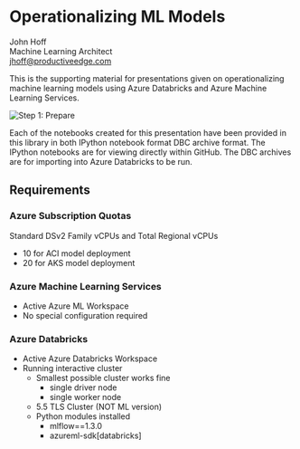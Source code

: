 # Operationalizing ML Models

John Hoff  
Machine Learning Architect  
jhoff@productiveedge.com  

This is the supporting material for presentations given on operationalizing machine learning models using Azure Databricks and Azure Machine Learning Services.

![Step 1: Prepare](https://drive.google.com/uc?export=view&id=1HqlB2DVDpn2rTJxmbtLLg-5_egbVCYvK)

Each of the notebooks created for this presentation have been provided in this library in both IPython notebook format DBC archive format.  The IPython notebooks are for viewing directly within GitHub.  The DBC archives are for importing into Azure Databricks to be run.

## Requirements

### Azure Subscription Quotas
Standard DSv2 Family vCPUs and Total Regional vCPUs
+ 10 for ACI model deployment
+ 20 for AKS model deployment

### Azure Machine Learning Services
+ Active Azure ML Workspace
+ No special configuration required

### Azure Databricks
+ Active Azure Databricks Workspace
+ Running interactive cluster
  + Smallest possible cluster works fine
    + single driver node
    + single worker node 
  + 5.5 TLS Cluster (NOT ML version)
  + Python modules installed
    + mlflow==1.3.0
    + azureml-sdk[databricks]
